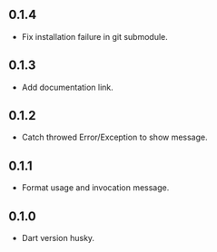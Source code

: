 ## 0.1.4

- Fix installation failure in git submodule.

## 0.1.3

- Add documentation link.

## 0.1.2

- Catch throwed Error/Exception to show message.

## 0.1.1

- Format usage and invocation message.

## 0.1.0

- Dart version husky.
